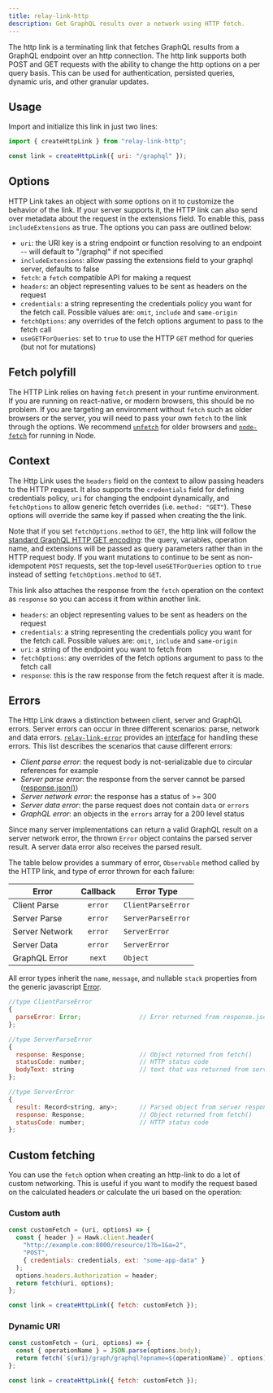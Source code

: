 ```yaml
---
title: relay-link-http
description: Get GraphQL results over a network using HTTP fetch.
---
```


The http link is a terminating link that fetches GraphQL results from a GraphQL
endpoint over an http connection. The http link supports both POST and GET
requests with the ability to change the http options on a per query basis. This
can be used for authentication, persisted queries, dynamic uris, and other
granular updates.

## Usage

Import and initialize this link in just two lines:

```js
import { createHttpLink } from "relay-link-http";

const link = createHttpLink({ uri: "/graphql" });
```

## Options

HTTP Link takes an object with some options on it to customize the behavior of the link. If your server supports it, the HTTP link can also send over metadata about the request in the extensions field. To enable this, pass `includeExtensions` as true. The options you can pass are outlined below:

* `uri`: the URI key is a string endpoint or function resolving to an endpoint -- will default to "/graphql" if not specified
* `includeExtensions`: allow passing the extensions field to your graphql server, defaults to false
* `fetch`: a `fetch` compatible API for making a request
* `headers`: an object representing values to be sent as headers on the request
* `credentials`: a string representing the credentials policy you want for the fetch call. Possible values are: `omit`, `include` and `same-origin`
* `fetchOptions`: any overrides of the fetch options argument to pass to the fetch call
* `useGETForQueries`: set to `true` to use the HTTP `GET` method for queries (but not for mutations)

## Fetch polyfill

The HTTP Link relies on having `fetch` present in your runtime environment. If you are running on react-native, or modern browsers, this should be no problem. If you are targeting an environment without `fetch` such as older browsers or the server, you will need to pass your own `fetch` to the link through the options. We recommend [`unfetch`](https://github.com/developit/unfetch) for older browsers and [`node-fetch`](https://github.com/bitinn/node-fetch) for running in Node.

## Context

The Http Link uses the `headers` field on the context to allow passing headers to the HTTP request. It also supports the `credentials` field for defining credentials policy, `uri` for changing the endpoint dynamically, and `fetchOptions` to allow generic fetch overrides (i.e. `method: "GET"`). These options will override the same key if passed when creating the the link.

Note that if you set `fetchOptions.method` to `GET`, the http link will follow the [standard GraphQL HTTP GET encoding](http://graphql.org/learn/serving-over-http/#get-request): the query, variables, operation name, and extensions will be passed as query parameters rather than in the HTTP request body. If you want mutations to continue to be sent as non-idempotent `POST` requests, set the top-level `useGETForQueries` option to `true` instead of setting `fetchOptions.method` to `GET`.

This link also attaches the response from the `fetch` operation on the context as `response` so you can access it from within another link.

* `headers`: an object representing values to be sent as headers on the request
* `credentials`: a string representing the credentials policy you want for the fetch call. Possible values are: `omit`, `include` and `same-origin`
* `uri`: a string of the endpoint you want to fetch from
* `fetchOptions`: any overrides of the fetch options argument to pass to the fetch call
* `response`: this is the raw response from the fetch request after it is made.

## Errors

The Http Link draws a distinction between client, server and GraphQL errors. Server errors can occur in three different scenarios: parse, network and data errors. [`relay-link-error`](error) provides an [interface](error#callback) for handling these errors. This list describes the scenarios that cause different errors:

* _Client parse error_: the request body is not-serializable due to circular references for example
* _Server parse error_: the response from the server cannot be parsed ([response.json()](https://developer.mozilla.org/en-US/docs/Web/API/Body/json))
* _Server network error_: the response has a status of >= 300
* _Server data error_: the parse request does not contain `data` or `errors`
* _GraphQL error_: an objects in the `errors` array for a 200 level status

Since many server implementations can return a valid GraphQL result on a server network error, the thrown `Error` object contains the parsed server result. A server data error also receives the parsed result.

The table below provides a summary of error, `Observable` method called by the HTTP link, and type of error thrown for each failure:

| Error          | Callback | Error Type         |
| -------------- | :------: | ------------------ |
| Client Parse   | `error`  | `ClientParseError` |
| Server Parse   | `error`  | `ServerParseError` |
| Server Network | `error`  | `ServerError`      |
| Server Data    | `error`  | `ServerError`      |
| GraphQL Error  |  `next`  | `Object`           |

All error types inherit the `name`, `message`, and nullable `stack` properties from the generic javascript [Error](https://developer.mozilla.org/en-US/docs/Web/JavaScript/Reference/Global_Objects/Error).

```js
//type ClientParseError
{
  parseError: Error;                // Error returned from response.json()
};

//type ServerParseError
{
  response: Response;               // Object returned from fetch()
  statusCode: number;               // HTTP status code
  bodyText: string                  // text that was returned from server
};

//type ServerError
{
  result: Record<string, any>;      // Parsed object from server response
  response: Response;               // Object returned from fetch()
  statusCode: number;               // HTTP status code
};
```

## Custom fetching

You can use the `fetch` option when creating an http-link to do a lot of custom networking. This is useful if you want to modify the request based on the calculated headers  or calculate the uri based on the operation:

### Custom auth

```js
const customFetch = (uri, options) => {
  const { header } = Hawk.client.header(
    "http://example.com:8000/resource/1?b=1&a=2",
    "POST",
    { credentials: credentials, ext: "some-app-data" }
  );
  options.headers.Authorization = header;
  return fetch(uri, options);
};

const link = createHttpLink({ fetch: customFetch });
```

### Dynamic URI

```js
const customFetch = (uri, options) => {
  const { operationName } = JSON.parse(options.body);
  return fetch(`${uri}/graph/graphql?opname=${operationName}`, options);
};

const link = createHttpLink({ fetch: customFetch });
```
